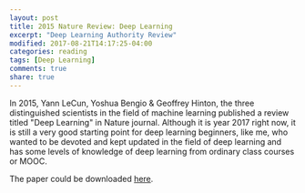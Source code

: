 ```yaml
---
layout: post
title: 2015 Nature Review: Deep Learning
excerpt: "Deep Learning Authority Review"
modified: 2017-08-21T14:17:25-04:00
categories: reading
tags: [Deep Learning]
comments: true
share: true
---
```


In 2015, Yann LeCun, Yoshua Bengio & Geoffrey Hinton, the three distinguished scientists in the field of machine learning published a review titled "Deep Learning" in Nature journal. Although it is year 2017 right now, it is still a very good starting point for deep learning beginners, like me, who wanted to be devoted and kept updated in the field of deep learning and has some levels of knowledge of deep learning from ordinary class courses or MOOC.

The paper could be downloaded [here](https://github.com/leimao/Deep_Learning_Papers/blob/master/Reviews/Nature_Deep_Learning_Review_2015.pdf).
